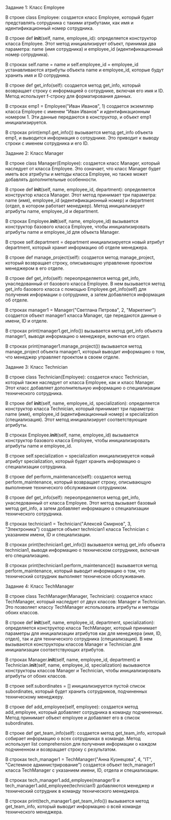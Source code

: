 Задание 1: Класс Employee

В строке class Employee: создается класс Employee, который будет представлять сотрудника с такими атрибутами, как имя и идентификационный номер сотрудника.

В строке def __init__(self, name, employee_id): определяется конструктор класса Employee. Этот метод инициализирует объект, принимая два параметра: name (имя сотрудника) и employee_id (идентификационный номер сотрудника).

В строках self.name = name и self.employee_id = employee_id устанавливаются атрибуты объекта name и employee_id, которые будут хранить имя и ID сотрудника.

В строке def get_info(self): создается метод get_info, который возвращает строку с информацией о сотруднике, включая его имя и ID. Метод использует f-строку для форматирования данных.

В строках emp1 = Employee("Иван Иванов", 1) создается экземпляр класса Employee с именем "Иван Иванов" и идентификационным номером 1. Эти данные передаются в конструктор, и объект emp1 инициализируется.

В строках print(emp1.get_info()) вызывается метод get_info объекта emp1, и выводится информация о сотруднике. Это приводит к выводу строки с именем сотрудника и его ID.

Задание 2: Класс Manager

В строке class Manager(Employee): создается класс Manager, который наследует от класса Employee. Это означает, что класс Manager будет иметь все атрибуты и методы класса Employee, но также может добавлять дополнительные особенности.

В строке def __init__(self, name, employee_id, department): определяется конструктор класса Manager. Этот метод принимает три параметра: name (имя), employee_id (идентификационный номер) и department (отдел, в котором работает менеджер). Метод инициализирует атрибуты name, employee_id и department.

В строках Employee.__init__(self, name, employee_id) вызывается конструктор базового класса Employee, чтобы инициализировать атрибуты name и employee_id для объекта Manager.

В строке self.department = department инициализируется новый атрибут department, который хранит информацию об отделе менеджера.

В строке def manage_project(self): создается метод manage_project, который возвращает строку, описывающую управление проектом менеджером в его отделе.

В строке def get_info(self): переопределяется метод get_info, унаследованный от базового класса Employee. В нем вызывается метод get_info базового класса с помощью Employee.get_info(self) для получения информации о сотруднике, а затем добавляется информация об отделе.

В строках manager1 = Manager("Светлана Петрова", 2, "Маркетинг") создается объект manager1 класса Manager, где передаются данные о имени, ID и отделе.

В строках print(manager1.get_info()) вызывается метод get_info объекта manager1, выводя информацию о менеджере, включая его отдел.

В строках print(manager1.manage_project()) вызывается метод manage_project объекта manager1, который выводит информацию о том, что менеджер управляет проектом в своем отделе.

Задание 3: Класс Technician

В строке class Technician(Employee): создается класс Technician, который также наследует от класса Employee, как и класс Manager. Этот класс добавляет дополнительную информацию о специализации технического сотрудника.

В строке def __init__(self, name, employee_id, specialization): определяется конструктор класса Technician, который принимает три параметра: name (имя), employee_id (идентификационный номер) и specialization (специализация). Этот метод инициализирует соответствующие атрибуты.

В строках Employee.__init__(self, name, employee_id) вызывается конструктор базового класса Employee, чтобы инициализировать атрибуты name и employee_id.

В строке self.specialization = specialization инициализируется новый атрибут specialization, который будет хранить информацию о специализации сотрудника.

В строке def perform_maintenance(self): создается метод perform_maintenance, который возвращает строку, описывающую выполнение технического обслуживания сотрудником.

В строке def get_info(self): переопределяется метод get_info, унаследованный от класса Employee. Этот метод вызывает базовый метод get_info, а затем добавляет информацию о специализации технического сотрудника.

В строках technician1 = Technician("Алексей Смирнов", 3, "Электроника") создается объект technician1 класса Technician с указанием имени, ID и специализации.

В строках print(technician1.get_info()) вызывается метод get_info объекта technician1, выводя информацию о техническом сотруднике, включая его специализацию.

В строках print(technician1.perform_maintenance()) вызывается метод perform_maintenance, который выводит информацию о том, что технический сотрудник выполняет техническое обслуживание.

Задание 4: Класс TechManager

В строке class TechManager(Manager, Technician): создается класс TechManager, который наследует от двух классов: Manager и Technician. Это позволяет классу TechManager использовать атрибуты и методы обоих классов.

В строке def __init__(self, name, employee_id, department, specialization): определяется конструктор класса TechManager, который принимает параметры для инициализации атрибутов как для менеджера (имя, ID, отдел), так и для технического сотрудника (специализация). В нем вызываются конструкторы классов Manager и Technician для инициализации соответствующих атрибутов.

В строках Manager.__init__(self, name, employee_id, department) и Technician.__init__(self, name, employee_id, specialization) вызываются конструкторы классов Manager и Technician, чтобы инициализировать атрибуты от обоих классов.

В строке self.subordinates = [] инициализируется пустой список subordinates, который будет хранить сотрудников, подчиненных техническому менеджеру.

В строке def add_employee(self, employee): создается метод add_employee, который добавляет сотрудника в команду подчиненных. Метод принимает объект employee и добавляет его в список subordinates.

В строке def get_team_info(self): создается метод get_team_info, который собирает информацию о всех сотрудниках в команде. Метод использует list comprehension для получения информации о каждом подчиненном и возвращает строку с результатом.

В строках tech_manager1 = TechManager("Анна Кузнецова", 4, "IT", "Системное администрирование") создается объект tech_manager1 класса TechManager с указанием имени, ID, отдела и специализации.

В строках tech_manager1.add_employee(manager1) и tech_manager1.add_employee(technician1) добавляются менеджер и технический сотрудник в команду технического менеджера.

В строках print(tech_manager1.get_team_info()) вызывается метод get_team_info, который выводит информацию о всей команде технического менеджера.
